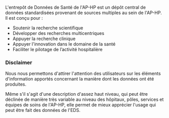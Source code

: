 L'entrepôt de Données de Santé de l'AP-HP est un dépôt central de données standardisées provenant de sources multiples au sein de l'AP-HP. Il est conçu pour :
- Soutenir la recherche scientifique
- Développer des recherches multicentriques
- Appuyer la recherche clinique
- Appuyer l'innovation dans le domaine de la santé
- Faciliter le pilotage de l’activité hospitalière

### Disclaimer
Nous nous permettons d'attirer l'attention des utilisateurs sur les éléments d'information apportés concernant la manière dont les données ont été produites.

Même s'il s'agit d'une description d'assez haut niveau, qui peut être déclinée de manière très variable au niveau des hôpitaux, pôles, services et équipes de soins de l'AP-HP, elle permet de mieux apprécier l'usage qui peut être fait des données de l'EDS. 